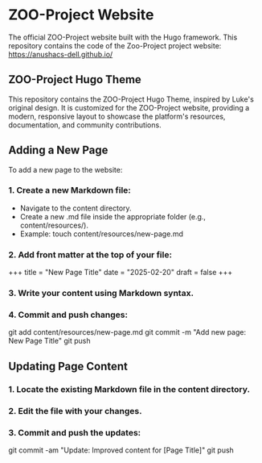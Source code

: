 # ZOO-Project Website

The official ZOO-Project website built with the Hugo framework.
This repository contains the code of the Zoo-Project project website: https://anushacs-dell.github.io/

## ZOO-Project Hugo Theme

This repository contains the ZOO-Project Hugo Theme, inspired by Luke's original design. It is customized for the ZOO-Project website, providing a modern, responsive layout to showcase the platform's resources, documentation, and community contributions.

## Adding a New Page
To add a new page to the website:

### 1. Create a new Markdown file:

* Navigate to the content directory.
* Create a new .md file inside the appropriate folder (e.g., content/resources/).
* Example: touch content/resources/new-page.md

### 2. Add front matter at the top of your file:
+++
title = "New Page Title"
date = "2025-02-20"
draft = false
+++

### 3. Write your content using Markdown syntax.

### 4. Commit and push changes:
git add content/resources/new-page.md
git commit -m "Add new page: New Page Title"
git push

## Updating Page Content

### 1. Locate the existing Markdown file in the content directory.

### 2. Edit the file with your changes.

### 3. Commit and push the updates:
git commit -am "Update: Improved content for [Page Title]"
git push
